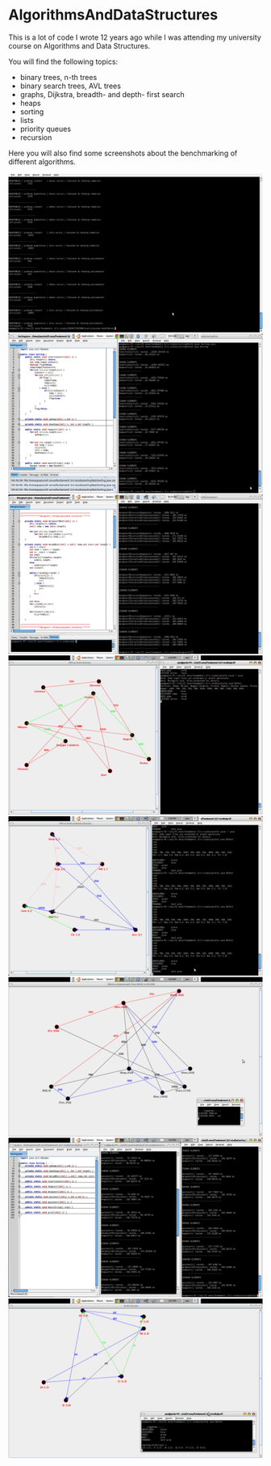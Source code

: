 # AlgorithmsAndDataStructures

This is a lot of code I wrote 12 years ago while I was attending my university course on Algorithms and Data Structures.

You will find the following topics:
- binary trees, n-th trees
- binary search trees, AVL trees
- graphs, Dijkstra, breadth- and depth- first search
- heaps
- sorting
- lists
- priority queues
- recursion

Here you will also find some screenshots about the benchmarking of different algorithms.

![1](img/benchmark-hashTable.png)
![2](img/benchmark-insertion-selectionSort.png)
![3](img/benchmark-mergesort.png)
![4](img/dfs-su-grafi.png)
![5](img/dfs-su-grafo-orientato.png)
![6](img/dijkstra.png)
![7](img/testSortingCompleto.png)
![8](img/topologicalSort.png)

